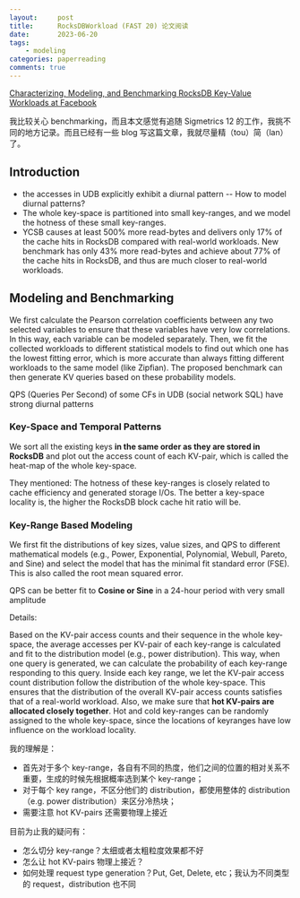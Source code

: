 ```yaml
---
layout:     post
title:      RocksDBWorkload (FAST 20) 论文阅读
date:       2023-06-20
tags:
    - modeling
categories: paperreading
comments: true
---
```


[Characterizing, Modeling, and Benchmarking RocksDB Key-Value Workloads at Facebook](https://www.usenix.org/system/files/fast20-cao_zhichao.pdf)

我比较关心 benchmarking，而且本文感觉有追随 Sigmetrics 12 的工作，我挑不同的地方记录。而且已经有一些 blog 写这篇文章，我就尽量精（tou）简（lan）了。

## Introduction

- the accesses in UDB explicitly exhibit a diurnal pattern -- How to model diurnal patterns?
- The whole key-space is partitioned into small key-ranges, and we model the hotness of these small key-ranges.
- YCSB causes at least 500% more read-bytes and delivers only 17% of the cache hits in RocksDB compared with real-world workloads. New benchmark has only 43% more read-bytes and achieve about 77% of the cache hits in RocksDB, and thus are much closer to real-world workloads.

## Modeling and Benchmarking

We first calculate the Pearson correlation coefficients between any two selected variables to ensure that these variables have very low correlations. In this way, each variable can be modeled separately. Then, we fit the collected workloads to different statistical models to find out which one has the lowest fitting error, which is more accurate than always fitting different workloads to the same model (like Zipfian). The proposed benchmark can then generate KV queries based on these probability models.

QPS (Queries Per Second) of some CFs in UDB (social network SQL) have strong diurnal patterns

### Key-Space and Temporal Patterns

We sort all the existing keys **in the same order as they are stored in RocksDB** and plot out the access count of each KV-pair, which is called the heat-map of the whole key-space.

They mentioned: The hotness of these key-ranges is closely related to cache efficiency and generated storage I/Os. The better a key-space locality is, the higher the RocksDB block cache hit ratio will be.

### Key-Range Based Modeling

We first fit the distributions of key sizes, value sizes, and QPS to different mathematical models (e.g., Power, Exponential, Polynomial, Webull, Pareto, and Sine) and select the model that has the minimal fit standard error (FSE). This is also called the root mean squared error.

QPS can be better fit to **Cosine or Sine** in a 24-hour period with very small amplitude

Details:

Based on the KV-pair access counts and their sequence in the whole key-space, the average accesses per KV-pair of each key-range is calculated and fit to the distribution model (e.g., power distribution). This way, when one query is generated, we can calculate the probability of each key-range responding to this query. Inside each key range, we let the KV-pair access count distribution follow the distribution of the whole key-space. This ensures that the distribution of the overall KV-pair access counts satisfies that of a real-world workload. Also, we make sure that **hot KV-pairs are allocated closely together**. Hot and cold key-ranges can be randomly assigned to the whole key-space, since the locations of keyranges have low influence on the workload locality.

我的理解是：

- 首先对于多个 key-range，各自有不同的热度，他们之间的位置的相对关系不重要，生成的时候先根据概率选到某个 key-range；
- 对于每个 key range，不区分他们的 distribution，都使用整体的 distribution（e.g. power distribution）来区分冷热块；
- 需要注意 hot KV-pairs 还需要物理上接近

目前为止我的疑问有：

- 怎么切分 key-range？太细或者太粗粒度效果都不好
- 怎么让 hot KV-pairs 物理上接近？
- 如何处理 request type generation？Put, Get, Delete, etc；我认为不同类型的 request，distribution 也不同
